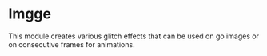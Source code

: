 # Imgge

This module creates various glitch effects that can be used on go images
or on consecutive frames for animations.
